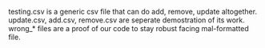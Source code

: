 testing.csv is a generic csv file that can do add, remove, update altogether.
update.csv, add.csv, remove.csv are seperate demostration of its work.
wrong_* files are a proof of our code to stay robust facing mal-formatted file. 
